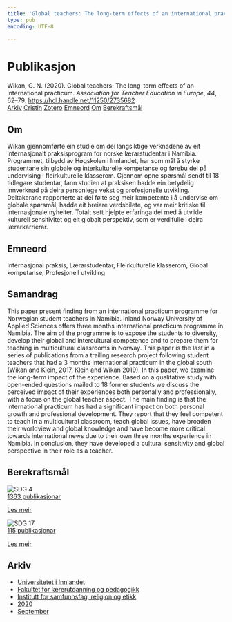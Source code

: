 ```yaml
---
title: 'Global teachers: The long-term effects of an international practicum'
type: pub
encoding: UTF-8

---
```

<h1>Publikasjon</h1>
<article id="csl-bib-container-UF5JJBNH" class="csl-bib-container">
  <div class="csl-bib-body"> <div class="csl-entry">Wikan, G. N. (2020). Global teachers: The long-term effects of an international practicum. <i>Association for Teacher Education in Europe</i>, <i>44</i>, 62–79. <a href="https://hdl.handle.net/11250/2735682">https://hdl.handle.net/11250/2735682</a></div> </div>
  <div class="csl-bib-buttons">
    <a href="#taxonomy-article-UF5JJBNH" alt="archive" class="csl-bib-button">Arkiv</a>
    <a href="https://app.cristin.no/results/show.jsf?id=1831635" alt="Cristin" class="csl-bib-button">Cristin</a>
    <a href="http://zotero.org/groups/5881554/items/UF5JJBNH" alt="Zotero" class="csl-bib-button">Zotero</a>
    <a href="#keywords-article-UF5JJBNH" alt="keywords" class="csl-bib-button">Emneord</a>
    <a href="#about-article-UF5JJBNH" alt="about_pub" class="csl-bib-button">Om</a>
    <a href="#sdg-article-UF5JJBNH" alt="sdg" class="csl-bib-button">Berekraftsmål</a>
  </div>
  <div id="csl-bib-meta-container-UF5JJBNH"></div>
</article>
<div id="csl-bib-meta-UF5JJBNH" class="csl-bib-meta">
  <article id="about-article-UF5JJBNH" class="about_pub-article">
    <h1>Om</h1>
    Wikan gjennomførte ein studie om dei langsiktige verknadene av eit internasjonalt praksisprogram for norske lærarstudentar i Namibia. Programmet, tilbydd av Høgskolen i Innlandet, har som mål å styrke studentane sin globale og interkulturelle kompetanse og førebu dei på undervising i fleirkulturelle klasserom. Gjennom opne spørsmål sendt til 18 tidlegare studentar, fann studien at praksisen hadde ein betydelig innverknad på deira personlege vekst og profesjonelle utvikling. Deltakarane rapporterte at dei følte seg meir kompetente i å undervise om globale spørsmål, hadde eit breiare verdsbilete, og var meir kritiske til internasjonale nyheiter. Totalt sett hjelpte erfaringa dei med å utvikle kulturell sensitivitet og eit globalt perspektiv, som er verdifulle i deira lærarkarrierar.
  </article>
  <article id="keywords-article-UF5JJBNH" class="keywords-article">
    <h1>Emneord</h1>
    Internasjonal praksis, Lærarstudentar, Fleirkulturelle klasserom, Global kompetanse, Profesjonell utvikling
  </article>
  <article id="abstract-article-UF5JJBNH" class="abstract-article">
    <h1>Samandrag</h1>
    This paper present finding from an international practicum programme for Norwegian student teachers in Namibia. Inland Norway University of Applied Sciences offers three months international practicum programme in Namibia. The aim of the programme is to expose the students to diversity, develop their global and intercultural competence and to prepare them for teaching in multicultural classrooms in Norway. This paper is the last in a series of publications from a trailing research project following student teachers that had a 3 months international practicum in the global south (Wikan and Klein, 2017, Klein and Wikan 2019). In this paper, we examine the long-term impact of the experience. Based on a qualitative study with open-ended questions mailed to 18 former students we discuss the perceived impact of their experiences both personally and professionally, with a focus on the global teacher aspect. The main finding is that the international practicum has had a significant impact on both personal growth and professional development. They report that they feel competent to teach in a multicultural classroom, teach global issues, have broaden their worldview and global knowledge and have become more critical towards international news due to their own three months experience in Namibia. In conclusion, they have developed a cultural sensitivity and 
global perspective in their role as a teacher.
  </article>
  <article id="sdg-article-UF5JJBNH" class="sdg-article">
    <h1>Berekraftsmål</h1>
    <div class="sdg-container"><div id="sdg4" class="sdg">
        <img src="{{< params subfolder >}}images/sdg/sdg04_nn.png" class="image" alt="SDG 4">
        <div class="sdg-overlay">
          <a href="{{< params subfolder >}}nn/archive/?sdg=4#archive" class="sdg-publication-count"><span>1363</span> publikasjonar</a>
          <p><a href="https://fn.no/om-fn/fns-baerekraftsmaal/god-utdanning?lang=nno-NO" class="sdg-read-more">Les meir</a></p>
        </div>
      </div> <div id="sdg17" class="sdg">
        <img src="{{< params subfolder >}}images/sdg/sdg17_nn.png" class="image" alt="SDG 17">
        <div class="sdg-overlay">
          <a href="{{< params subfolder >}}nn/archive/?sdg=17#archive" class="sdg-publication-count"><span>115</span> publikasjonar</a>
          <p><a href="https://fn.no/om-fn/fns-baerekraftsmaal/samarbeid-for-aa-naa-maalene?lang=nno-NO" class="sdg-read-more">Les meir</a></p>
        </div>
      </div></div>
  </article>
  <article id="taxonomy-article-UF5JJBNH" class="taxonomy-article">
    <h1>Arkiv</h1>
    <ul>
      <li><a href="{{< params subfolder >}}nn/archive/?key=3DCRN523">Universitetet i Innlandet</a></li>
      <li><a href="{{< params subfolder >}}nn/archive/?key=WYNZA47F">Fakultet for lærerutdanning og pedagogikk</a></li>
      <li><a href="{{< params subfolder >}}nn/archive/?key=XY7UYWKQ">Institutt for samfunnsfag, religion og etikk</a></li>
      <li><a href="{{< params subfolder >}}nn/archive/?key=HLEHSSKP">2020</a></li>
      <li><a href="{{< params subfolder >}}nn/archive/?key=5VHYD5VB">September</a></li>
    </ul>
  </article>
</div>
